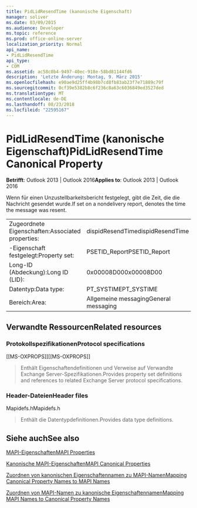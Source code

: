 ```yaml
---
title: PidLidResendTime (kanonische Eigenschaft)
manager: soliver
ms.date: 03/09/2015
ms.audience: Developer
ms.topic: reference
ms.prod: office-online-server
localization_priority: Normal
api_name:
- PidLidResendTime
api_type:
- COM
ms.assetid: ac58c0b4-9497-40ec-918e-58bd81144fd6
description: 'Letzte Änderung: Montag, 9. März 2015'
ms.openlocfilehash: e90ae9d25ff4b98b7cd8fb83ab23f7e71889c79f
ms.sourcegitcommit: 0cf39e5382b8c6f236c8a63c6036849ed3527ded
ms.translationtype: MT
ms.contentlocale: de-DE
ms.lasthandoff: 08/23/2018
ms.locfileid: "22595167"
---
```

# <a name="pidlidresendtime-canonical-property"></a><span data-ttu-id="c1353-103">PidLidResendTime (kanonische Eigenschaft)</span><span class="sxs-lookup"><span data-stu-id="c1353-103">PidLidResendTime Canonical Property</span></span>

  
  
<span data-ttu-id="c1353-104">**Betrifft**: Outlook 2013 | Outlook 2016</span><span class="sxs-lookup"><span data-stu-id="c1353-104">**Applies to**: Outlook 2013 | Outlook 2016</span></span> 
  
<span data-ttu-id="c1353-105">Wenn für einen Unzustellbarkeitsbericht festgelegt, gibt die Zeit, die die Nachricht gesendet wurde.</span><span class="sxs-lookup"><span data-stu-id="c1353-105">If set on a nondelivery report, denotes the time the message was resent.</span></span>
  
|||
|:-----|:-----|
|<span data-ttu-id="c1353-106">Zugeordnete Eigenschaften:</span><span class="sxs-lookup"><span data-stu-id="c1353-106">Associated properties:</span></span>  <br/> |<span data-ttu-id="c1353-107">dispidResendTime</span><span class="sxs-lookup"><span data-stu-id="c1353-107">dispidResendTime</span></span>  <br/> |
|<span data-ttu-id="c1353-108">-Eigenschaft festgelegt:</span><span class="sxs-lookup"><span data-stu-id="c1353-108">Property set:</span></span>  <br/> |<span data-ttu-id="c1353-109">PSETID_Report</span><span class="sxs-lookup"><span data-stu-id="c1353-109">PSETID_Report</span></span>  <br/> |
|<span data-ttu-id="c1353-110">Long-ID (Abdeckung):</span><span class="sxs-lookup"><span data-stu-id="c1353-110">Long ID (LID):</span></span>  <br/> |<span data-ttu-id="c1353-111">0x00008D00</span><span class="sxs-lookup"><span data-stu-id="c1353-111">0x00008D00</span></span>  <br/> |
|<span data-ttu-id="c1353-112">Datentyp:</span><span class="sxs-lookup"><span data-stu-id="c1353-112">Data type:</span></span>  <br/> |<span data-ttu-id="c1353-113">PT_SYSTIME</span><span class="sxs-lookup"><span data-stu-id="c1353-113">PT_SYSTIME</span></span>  <br/> |
|<span data-ttu-id="c1353-114">Bereich:</span><span class="sxs-lookup"><span data-stu-id="c1353-114">Area:</span></span>  <br/> |<span data-ttu-id="c1353-115">Allgemeine messaging</span><span class="sxs-lookup"><span data-stu-id="c1353-115">General messaging</span></span>  <br/> |
   
## <a name="related-resources"></a><span data-ttu-id="c1353-116">Verwandte Ressourcen</span><span class="sxs-lookup"><span data-stu-id="c1353-116">Related resources</span></span>

### <a name="protocol-specifications"></a><span data-ttu-id="c1353-117">Protokollspezifikationen</span><span class="sxs-lookup"><span data-stu-id="c1353-117">Protocol specifications</span></span>

<span data-ttu-id="c1353-118">[[MS-OXPROPS]]</span><span class="sxs-lookup"><span data-stu-id="c1353-118">[[MS-OXPROPS]]</span></span> 
  
> <span data-ttu-id="c1353-119">Enthält Eigenschaftendefinitionen und Verweise auf Verwandte Exchange Server-Spezifikationen.</span><span class="sxs-lookup"><span data-stu-id="c1353-119">Provides property set definitions and references to related Exchange Server protocol specifications.</span></span>
    
### <a name="header-files"></a><span data-ttu-id="c1353-120">Header-Dateien</span><span class="sxs-lookup"><span data-stu-id="c1353-120">Header files</span></span>

<span data-ttu-id="c1353-121">Mapidefs.h</span><span class="sxs-lookup"><span data-stu-id="c1353-121">Mapidefs.h</span></span>
  
> <span data-ttu-id="c1353-122">Enthält die Datentypdefinitionen.</span><span class="sxs-lookup"><span data-stu-id="c1353-122">Provides data type definitions.</span></span>
    
## <a name="see-also"></a><span data-ttu-id="c1353-123">Siehe auch</span><span class="sxs-lookup"><span data-stu-id="c1353-123">See also</span></span>



[<span data-ttu-id="c1353-124">MAPI-Eigenschaften</span><span class="sxs-lookup"><span data-stu-id="c1353-124">MAPI Properties</span></span>](mapi-properties.md)
  
[<span data-ttu-id="c1353-125">Kanonische MAPI-Eigenschaften</span><span class="sxs-lookup"><span data-stu-id="c1353-125">MAPI Canonical Properties</span></span>](mapi-canonical-properties.md)
  
[<span data-ttu-id="c1353-126">Zuordnen von kanonischen Eigenschaftennamen zu MAPI-Namen</span><span class="sxs-lookup"><span data-stu-id="c1353-126">Mapping Canonical Property Names to MAPI Names</span></span>](mapping-canonical-property-names-to-mapi-names.md)
  
[<span data-ttu-id="c1353-127">Zuordnen von MAPI-Namen zu kanonische Eigenschaftennamen</span><span class="sxs-lookup"><span data-stu-id="c1353-127">Mapping MAPI Names to Canonical Property Names</span></span>](mapping-mapi-names-to-canonical-property-names.md)

